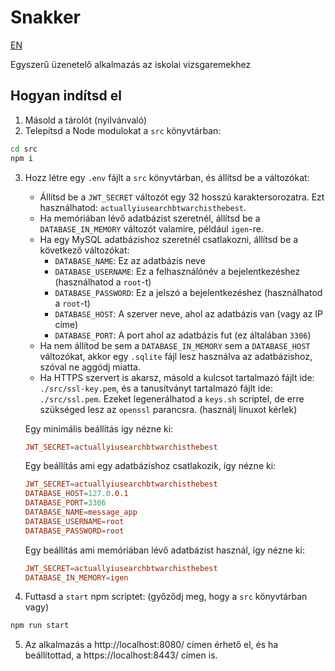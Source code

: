 # Snakker

[EN](README.md)

Egyszerű üzenetelő alkalmazás az iskolai vizsgaremekhez

## Hogyan indítsd el

1. Másold a tárolót (nyilvánvaló)
2. Telepítsd a Node modulokat a `src` könyvtárban:
```sh
cd src
npm i
```
3. Hozz létre egy `.env` fájlt a `src` könyvtárban, és állítsd be a változókat:
    - Állítsd be a `JWT_SECRET` változót egy 32 hosszú karaktersorozatra. Ezt használhatod: `actuallyiusearchbtwarchisthebest`.
    - Ha memóriában lévő adatbázist szeretnél, állítsd be a `DATABASE_IN_MEMORY` változót valamire, például `igen`-re.
    - Ha egy MySQL adatbázishoz szeretnél csatlakozni, állítsd be a következő változókat:
        - `DATABASE_NAME`: Ez az adatbázis neve
        - `DATABASE_USERNAME`: Ez a felhasználónév a bejelentkezéshez (használhatod a `root`-t)
        - `DATABASE_PASSWORD`: Ez a jelszó a bejelentkezéshez (használhatod a `root`-t)
        - `DATABASE_HOST`: A szerver neve, ahol az adatbázis van (vagy az IP címe)
        - `DATABASE_PORT`: A port ahol az adatbázis fut (ez általában `3306`)
    - Ha nem állítod be sem a `DATABASE_IN_MEMORY` sem a `DATABASE_HOST` változókat, akkor egy `.sqlite` fájl lesz használva az adatbázishoz, szóval ne aggódj miatta.
    - Ha HTTPS szervert is akarsz, másold a kulcsot tartalmazó fájlt ide: `./src/ssl-key.pem`, és a tanusítványt tartalmazó fájlt ide: `./src/ssl.pem`. Ezeket legenerálhatod a `keys.sh` scriptel, de erre szükséged lesz az `openssl` parancsra. (használj linuxot kérlek)

    Egy minimális beállítás így nézne ki:
    ```conf
    JWT_SECRET=actuallyiusearchbtwarchisthebest
    ```

    Egy beállítás ami egy adatbázishoz csatlakozik, így nézne ki:
    ```conf
    JWT_SECRET=actuallyiusearchbtwarchisthebest
    DATABASE_HOST=127.0.0.1
    DATABASE_PORT=3306
    DATABASE_NAME=message_app
    DATABASE_USERNAME=root
    DATABASE_PASSWORD=root
    ```

    Egy beállítás ami memóriában lévő adatbázist használ, így nézne ki:
    ```conf
    JWT_SECRET=actuallyiusearchbtwarchisthebest
    DATABASE_IN_MEMORY=igen
    ```

4. Futtasd a `start` npm scriptet: (győződj meg, hogy a `src` könyvtárban vagy)
```sh
npm run start
```
5. Az alkalmazás a http://localhost:8080/ címen érhető el, és ha beállítottad, a https://localhost:8443/ címen is.
